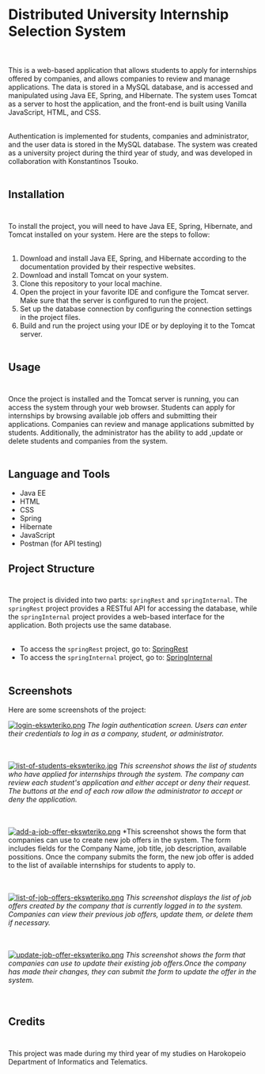 # Distributed University Internship Selection System<br><br>

This is a web-based application that allows students to apply for internships offered by companies, and allows companies to review and manage applications. The data is stored in a MySQL database, and is accessed and manipulated using Java EE, Spring, and Hibernate. The system uses Tomcat as a server to host the application, and the front-end is built using Vanilla JavaScript, HTML, and CSS.<br><br>

Authentication is implemented for students, companies and administrator, and the user data is stored in the MySQL database. The system was created as a university project during the third year of study, and was developed in collaboration with Konstantinos Tsouko.<br><br>

## Installation<br><br>

To install the project, you will need to have Java EE, Spring, Hibernate, and Tomcat installed on your system. Here are the steps to follow:<br><br>

1. Download and install Java EE, Spring, and Hibernate according to the documentation provided by their respective websites.<br>
2. Download and install Tomcat on your system.<br>
3. Clone this repository to your local machine.<br>
4. Open the project in your favorite IDE and configure the Tomcat server. Make sure that the server is configured to run the project.<br>
5. Set up the database connection by configuring the connection settings in the project files.<br>
6. Build and run the project using your IDE or by deploying it to the Tomcat server.<br><br>

## Usage<br><br>

Once the project is installed and the Tomcat server is running, you can access the system through your web browser. Students can apply for internships by browsing available job offers and submitting their applications. Companies can review and manage applications submitted by students. Additionally, the administrator has the ability to add ,update or delete students and companies from the system.<br><br>

## Language and Tools

- Java EE
- HTML
- CSS
- Spring
- Hibernate
- JavaScript
- Postman (for API testing)

## Project Structure<br><br>

The project is divided into two parts: `springRest` and `springInternal`. The `springRest` project provides a RESTful API for accessing the database, while the `springInternal` project provides a web-based interface for the application. Both projects use the same database.<br><br>

- To access the `springRest` project, go to: [SpringRest](https://github.com/Ltsgnis/SpringRest)<br>
- To access the `springInternal` project, go to: [SpringInternal](https://github.com/Ltsgnis/SpringInternal)<br><br>

## Screenshots

Here are some screenshots of the project:

[![login-ekswteriko.png](https://i.postimg.cc/fTRn4HkY/login-ekswteriko.png)](https://postimg.cc/CdX6ksGK)
*The login authentication screen. Users can enter their credentials to log in as a company, student, or administrator.*<br><br><br>

[![list-of-students-ekswteriko.jpg](https://i.postimg.cc/6q6SX36B/list-of-students-ekswteriko.jpg)](https://postimg.cc/yg5nh7SG)
*This screenshot shows the list of students who have applied for internships through the system. The company can review each student's application and either accept or deny their request. The buttons at the end of each row allow the administrator to accept or deny the application.*<br><br><br>

[![add-a-job-offer-ekswteriko.png](https://i.postimg.cc/bw4KtpgR/add-a-job-offer-ekswteriko.png)](https://postimg.cc/FYgWtt2f)
*This screenshot shows the form that companies can use to create new job offers in the system. The form includes fields for the Company Name, job title, job description, available possitions. Once the company submits the form, the new job offer is added to the list of available internships for students to apply to.<br><br><br>

[![list-of-job-offers-ekswteriko.png](https://i.postimg.cc/XJkhmFb2/list-of-job-offers-ekswteriko.png)](https://postimg.cc/r0zQtDzW)
*This screenshot displays the list of job offers created by the company that is currently logged in to the system. Companies can view their previous job offers, update them, or delete them if necessary.*<br><br><br>

[![update-job-offer-ekswteriko.png](https://i.postimg.cc/JhJS3vdC/update-job-offer-ekswteriko.png)](https://postimg.cc/mcLdBXsm)
*This screenshot shows the form that companies can use to update their existing job offers.Once the company has made their changes, they can submit the form to update the offer in the system.*<br><br><br>

## Credits<br><br>

This project was made during my third year of my studies on Harokopeio Department of Informatics and Telematics.
